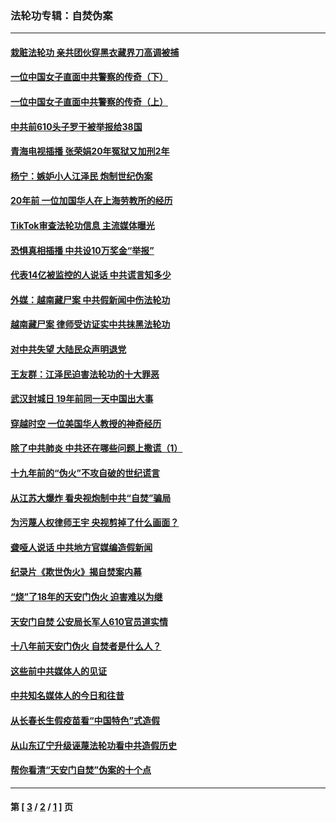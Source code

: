 ### 法轮功专辑：自焚伪案
---
#### [栽赃法轮功 亲共团伙穿黑衣藏界刀高调被捕](../../pages/nf5562/n13073780.md?07100430) 
#### [一位中国女子直面中共警察的传奇（下）](../../pages/nf5562/n12989706.md?07100430) 
#### [一位中国女子直面中共警察的传奇（上）](../../pages/nf5562/n12985072.md?07100430) 
#### [中共前610头子罗干被举报给38国](../../pages/nf5562/n12975419.md?07100430) 
#### [青海电视插播 张荣娟20年冤狱又加刑2年](../../pages/nf5562/n12738166.md?07100430) 
#### [杨宁：嫉妒小人江泽民 炮制世纪伪案](../../pages/nf5562/n12724108.md?07100430) 
#### [20年前 一位加国华人在上海劳教所的经历](../../pages/nf5562/n12707932.md?07100430) 
#### [TikTok审查法轮功信息 主流媒体曝光](../../pages/nf5562/n12362336.md?07100430) 
#### [恐惧真相插播 中共设10万奖金“举报”](../../pages/nf5562/n12306396.md?07100430) 
#### [代表14亿被监控的人说话 中共谎言知多少](../../pages/nf5562/n12297484.md?07100430) 
#### [外媒：越南藏尸案 中共假新闻中伤法轮功](../../pages/nf5562/n12264411.md?07100430) 
#### [越南藏尸案 律师受访证实中共抹黑法轮功](../../pages/nf5562/n12261878.md?07100430) 
#### [对中共失望 大陆民众声明退党](../../pages/nf5562/n12187315.md?07100430) 
#### [王友群：江泽民迫害法轮功的十大罪恶](../../pages/nf5562/n12169074.md?07100430) 
#### [武汉封城日 19年前同一天中国出大事](../../pages/nf5562/n12150901.md?07100430) 
#### [穿越时空  一位美国华人教授的神奇经历](../../pages/nf5562/n12097460.md?07100430) 
#### [除了中共肺炎 中共还在哪些问题上撒谎（1）](../../pages/nf5562/n11955770.md?07100430) 
#### [十九年前的“伪火”不攻自破的世纪谎言](../../pages/nf5562/n11813238.md?07100430) 
#### [从江苏大爆炸 看央视炮制中共“自焚”骗局](../../pages/nf5562/n11140275.md?07100430) 
#### [为污蔑人权律师王宇 央视剪掉了什么画面？](../../pages/nf5562/n11130142.md?07100430) 
#### [聋哑人说话 中共地方官媒编造假新闻](../../pages/nf5562/n11006067.md?07100430) 
#### [纪录片《欺世伪火》揭自焚案内幕](../../pages/nf5562/n11002664.md?07100430) 
#### [“烧”了18年的天安门伪火 迫害难以为继](../../pages/nf5562/n10996660.md?07100430) 
#### [天安门自焚 公安局长军人610官员道实情](../../pages/nf5562/n10997098.md?07100430) 
#### [十八年前天安门伪火 自焚者是什么人？](../../pages/nf5562/n10996556.md?07100430) 
#### [这些前中共媒体人的见证](../../pages/nf5562/n10845276.md?07100430) 
#### [中共知名媒体人的今日和往昔](../../pages/nf5562/n10843569.md?07100430) 
#### [从长春长生假疫苗看“中国特色”式造假](../../pages/nf5562/n10684053.md?07100430) 
#### [从山东辽宁升级诬蔑法轮功看中共造假历史](../../pages/nf5562/n10668272.md?07100430) 
#### [帮你看清“天安门自焚”伪案的十个点](../../pages/nf5562/n10554707.md?07100430) 

---
#### 第 [ [3](./3.md?07100430) / [2](./2.md?07100430) / [1](./1.md?07100430) ] 页
